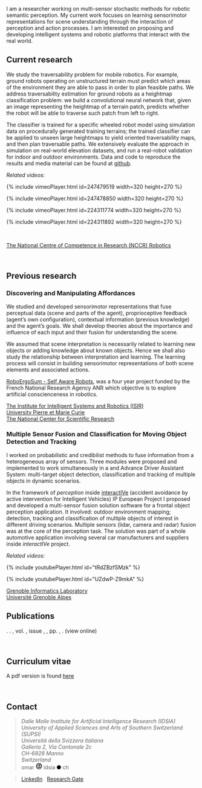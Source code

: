 
I am a researcher working on multi-sensor stochastic methods for robotic semantic perception. My current work focuses on learning sensorimotor representations for scene understanding through the interaction of perception and action processes. I am interested on proposing and developing intelligent systems and robotic platforms that interact with the real world.

## <a name="currentresearch"></a> Current research

We study the traversability problem for mobile robotics. For example, ground robots operating on unstructured terrain must predict which areas of the environment they are able to pass in order to plan feasible paths.
We address traversability estimation for ground robots as a heightmap classification problem: we build a convolutional neural network that, given an image representing the heightmap of a terrain patch, predicts whether the robot will be able to traverse such patch from left to right.

The classifier is trained for a specific wheeled robot model using simulation data on procedurally generated training terrains; the trained classifier can be applied to unseen large heightmaps to yield oriented traversability maps, and then plan traversable paths.
We extensively evaluate the approach in simulation on real-world elevation datasets, and run a real-robot validation for indoor and outdoor environments. Data and code to reproduce the results and media material can be found at [github](http://romarcg.xyz/traversability_estimation/).

*Related videos:*

{% include vimeoPlayer.html id=247479519 width=320 height=270 %}

{% include vimeoPlayer.html id=247478850 width=320 height=270 %}

{% include vimeoPlayer.html id=224311774 width=320 height=270 %}

{% include vimeoPlayer.html id=224311892 width=320 height=270 %}

&nbsp;

[The National Centre of Competence in Research (NCCR) Robotics](https://www.nccr-robotics.ch/)

&nbsp;

## <a name="previousresearch"></a> Previous research

### Discovering and Manipulating Affordances

We studied and developed sensori­motor representations that fuse perceptual data (scene and parts of the agent), proprioceptive feedback (agent’s own configuration), contextual information (previous knowledge) and the agent’s goals. We shall develop theories about the importance and influence of each input and their fusion for understanding the scene.

We assumed that scene interpretation is necessarily related to learning new objects or adding knowledge about known  objects. Hence we shall also study the relationship between interpretation and learning.
The learning process will consist in building sensorimotor representations of both scene elements and associated actions.

[RoboErgoSum - Self Aware Robots](http://roboergosum.isir.upmc.fr/), was a four year project funded by the French National Research Agency ANR which objective is to explore artificial conscienceness in robotics.

[The Institute for Intelligent Systems and Robotics (ISIR)](http://www.isir.upmc.fr/) <br/>
[University Pierre et Marie Curie](http://www.upmc.fr/en/) <br/>
[The National Center for Scientific Research](http://www.cnrs.fr/)


### Multiple Sensor Fusion and Classification for Moving Object Detection and Tracking

I worked on probabilistic and credibilist methods to fuse information from a heterogeneous array of sensors.
Three modules were proposed and implemented to work simultaneously in a and Advance Driver Assistant System: multi-target object detection, classification and tracking of multiple objects in dynamic scenarios.

In the framework of *perception* inside [interactIVe](http://www.interactive-ip.eu/) (accident avoidance by active intervention for Intelligent Vehicles) IP European Project I proposed and developed a multi-sensor fusion solution software for a frontal object perception application. It involved: outdoor environment mapping; detection, tracking and classification of multiple objects of interest in different driving scenarios. Multiple sensors (lidar, camera and radar) fusion was at the core of the perception task.
The solution was part of a whole automotive application involving several car manufacturers and suppliers inside *interactIVe* project.

*Related videos:*

{% include youtubePlayer.html id="tRdZBzfSMzk" %}

{% include youtubePlayer.html id="UZdwP-Z9mkA" %}

[Grenoble Informatics Laboratory](https://www.liglab.fr/en) <br/>
[Université Grenoble Alpes](http://www.univ-grenoble-alpes.fr/)

## <a name="publications"></a> Publications

<bibtex src="/docs/library.bib"></bibtex>

<div class="bibtex_template">
  <span class="title"></span>.
  <span class="author"></span>.
  <span class="if journal">
    <span class="journal"></span>,
    <span class="if volume"> vol.
      <span class="volume"></span>,
    </span>
    <span class="if issue"> issue
      <span class="issue"></span>,
    </span>
  </span>
  <span class="if booktitle">
    <span class="booktitle"></span>,
  </span>
  <span class="if pages">pp.
    <span class="pages"></span>,
  </span>
  <span class="if year">
    <span class="year"></span>.
  </span>
  <span class="if url">
    <a class="url">(view online)</a>
  </span>
</div>

<div id="bibtex_display"></div>

&nbsp;

## <a name="cv"></a> Curriculum vitae

A pdf version is found [here](/docs/cv.pdf)

&nbsp;

## <a name="contact"></a> Contact

>*Dalle Molle Institute for Artificial Intelligence Research (IDSIA)* <br/>
>*University of Applied Sciences and Arts of Southern Switzerland (SUPSI)<br/>*
>*Università della Svizzera italiana* <br/>
> *Galleria 2, Via Cantonale 2c* <br/>
> *CH-6928 Manno* <br/>
> *Switzerland* <br/>
> omar ![arr](images/icon-at-s.png "arr") idsia ![arr](images/icon-point-s.png "poi") ch <br/>


[linkedin]: https://fr.linkedin.com/in/ricardo-omar-chavez-garcia-029b5734 "My profile in LinkedIn"
[rg]: https://www.researchgate.net/profile/Ricardo_Chavez-Garcia "My profile in ResearchGate"

> [LinkedIn][linkedin] &nbsp; [Research Gate][rg] <br/>
